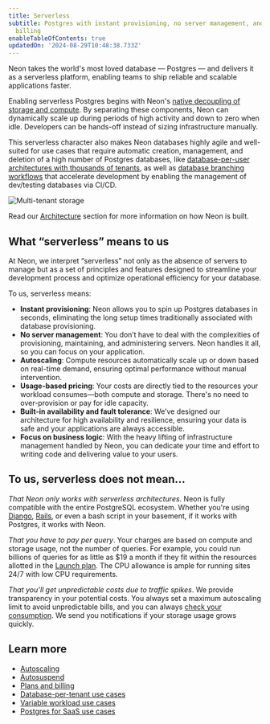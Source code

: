 ```yaml
---
title: Serverless
subtitle: Postgres with instant provisioning, no server management, and pay-per-usage
  billing
enableTableOfContents: true
updatedOn: '2024-08-29T10:48:38.733Z'
---
```


Neon takes the world's most loved database &#8212; Postgres &#8212; and delivers it as a serverless platform, enabling teams to ship reliable and scalable applications faster.

Enabling serverless Postgres begins with Neon's [native decoupling of storage and compute](https://neon.tech/blog/architecture-decisions-in-neon). By separating these components, Neon can dynamically scale up during periods of high activity and down to zero when idle. Developers can be hands-off instead of sizing infrastructure manually.

This serverless character also makes Neon databases highly agile and well-suited for use cases that require automatic creation, management, and deletion of a high number of Postgres databases, like [database-per-user architectures with thousands of tenants](https://neon.tech/use-cases/database-per-tenant), as well as [database branching workflows](https://neon.tech/flow) that accelerate development by enabling the management of dev/testing databases via CI/CD.

![Multi-tenant storage](/docs/introduction/multi_tenant_storage.png)

Read our [Architecture](https://neon.tech/docs/introduction/architecture-overview) section for more information on how Neon is built.

## What “serverless” means to us

At Neon, we interpret “serverless” not only as the absence of servers to manage but as a set of principles and features designed to streamline your development process and optimize operational efficiency for your database.

To us, serverless means:

- **Instant provisioning**: Neon allows you to spin up Postgres databases in seconds, eliminating the long setup times traditionally associated with database provisioning.
- **No server management**: You don’t have to deal with the complexities of provisioning, maintaining, and administering servers. Neon handles it all, so you can focus on your application.
- **Autoscaling**: Compute resources automatically scale up or down based on real-time demand, ensuring optimal performance without manual intervention.
- **Usage-based pricing**: Your costs are directly tied to the resources your workload consumes—both compute and storage. There's no need to over-provision or pay for idle capacity.
- **Built-in availability and fault tolerance**: We’ve designed our architecture for high availability and resilience, ensuring your data is safe and your applications are always accessible.
- **Focus on business logic**: With the heavy lifting of infrastructure management handled by Neon, you can dedicate your time and effort to writing code and delivering value to your users.

## To us, serverless does not mean…

_That Neon only works with serverless architectures_. Neon is fully compatible with the entire PostgreSQL ecosystem. Whether you're using [Django](/docs/guides/django), [Rails](/docs/guides/ruby-on-rails), or even a bash script in your basement, if it works with Postgres, it works with Neon.

_That you have to pay per query_. Your charges are based on compute and storage usage, not the number of queries. For example, you could run billions of queries for as little as $19 a month if they fit within the resources allotted in the [Launch plan](/docs/introduction/plans#launch). The CPU allowance is ample for running sites 24/7 with low CPU requirements.

_That you’ll get unpredictable costs due to traffic spikes_. We provide transparency in your potential costs. You always set a maximum autoscaling limit to avoid unpredictable bills, and you can always [check your consumption](/docs/introduction/monitor-usage). We send you notifications if your storage usage grows quickly.

## Learn more

- [Autoscaling](/docs/introduction/autoscaling)
- [Autosuspend](/docs/introduction/auto-suspend)
- [Plans and billing](/docs/introduction/about-billing)
- [Database-per-tenant use cases](https://neon.tech/use-cases/database-per-tenant)
- [Variable workload use cases](https://neon.tech/variable-load)
- [Postgres for SaaS use cases](https://neon.tech/use-cases/postgres-for-saas)
